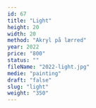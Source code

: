 ```yaml
---
id: 67
title: "Light"
height: 20
width: 20
method: "Akryl på lærred"
year: 2022
price: "800"
status: ""
fileName: "2022-light.jpg"
medie: "painting"
draft: "false"
slug: "light"
weight: "350"
---
```

